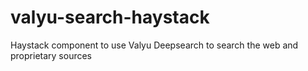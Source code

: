 # valyu-search-haystack
Haystack component to use Valyu Deepsearch to search the web and proprietary sources
